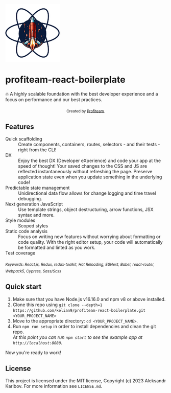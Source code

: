 <img src="https://github.com/kelian9/profiteam-react-boilerplate-brand/blob/main/assets/boilerplate.png" alt="profiteam react boilerplate banner" align="center" style="width: 170px; height: 179.68px;" />

<br />

# profiteam-react-boilerplate
🔥 A highly scalable foundation with the best developer experience and a focus on performance and our best practices.

<div align="center">
  <sub>Created by <a href="t.me/kelian9">Profiteam</a>.</sub>
</div>

## Features

<dl>
  <dt>Quick scaffolding</dt>
  <dd>Create components, containers, routes, selectors - and their tests - right from the CLI!</dd>

  <dt>DX</dt>
  <dd>Enjoy the best DX (Developer eXperience) and code your app at the speed of thought! Your saved changes to the CSS and JS are reflected instantaneously without refreshing the page. Preserve application state even when you update something in the underlying code!</dd>

  <dt>Predictable state management</dt>
  <dd>Unidirectional data flow allows for change logging and time travel debugging.</dd>

  <dt>Next generation JavaScript</dt>
  <dd>Use template strings, object destructuring, arrow functions, JSX syntax and more.</dd>

  <dt>Style modules</dt>
  <dd>Scoped styles</dd>

  <dt>Static code analysis</dt>
  <dd>Focus on writing new features without worrying about formatting or code quality. With the right editor setup, your code will automatically be formatted and linted as you work.</dd>

  <dt>Test coverage</dt>
  <dd></dd>
</dl>

<sub><i>Keywords: React.js, Redux, redux-toolkit, Hot Reloading, ESNext, Babel, react-router, Webpack5, Cypress, Sass/Scss</i></sub>

## Quick start

1.  Make sure that you have Node.js v16.16.0 and npm v8 or above installed.
2.  Clone this repo using `git clone --depth=1 https://github.com/kelian9/profiteam-react-boilerplate.git <YOUR_PROJECT_NAME>`
3.  Move to the appropriate directory: `cd <YOUR_PROJECT_NAME>`.<br />
4.  Run `npm run setup` in order to install dependencies and clean the git repo.<br />
    _At this point you can run `npm start` to see the example app at `http://localhost:8080`._

Now you're ready to work!

## License

This project is licensed under the MIT license, Copyright (c) 2023 Aleksandr Karibov. For more information see `LICENSE.md`.
